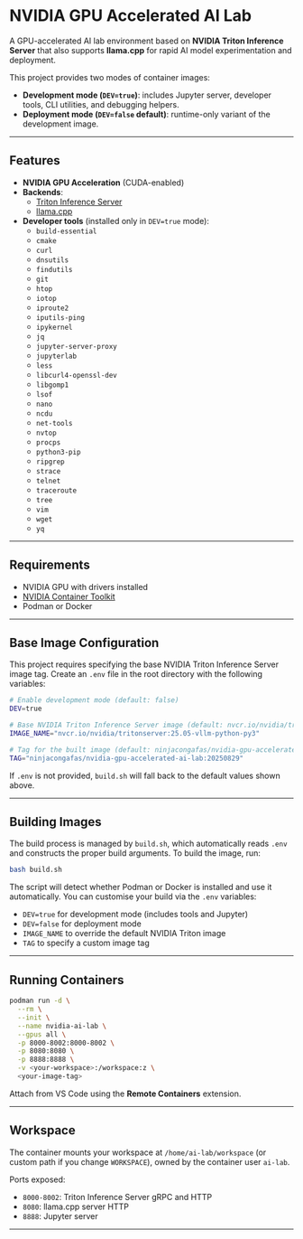 # NVIDIA GPU Accelerated AI Lab

A GPU-accelerated AI lab environment based on **NVIDIA Triton Inference Server** that also supports **llama.cpp** for rapid AI model experimentation and deployment.

This project provides two modes of container images:

* **Development mode (`DEV=true`)**: includes Jupyter server, developer tools, CLI utilities, and debugging helpers.
* **Deployment mode (`DEV=false` default)**: runtime-only variant of the development image.

---

## Features

* **NVIDIA GPU Acceleration** (CUDA-enabled)
* **Backends**:
  * [Triton Inference Server](https://docs.nvidia.com/deeplearning/triton-inference-server/archives/triton_inference_server_1120/triton-inference-server-guide/docs/index.html#)
  * [llama.cpp](https://github.com/ggml-org/llama.cpp)
* **Developer tools** (installed only in `DEV=true` mode):
    * `build-essential`
    * `cmake`
    * `curl`
    * `dnsutils`
    * `findutils`
    * `git`
    * `htop`
    * `iotop`
    * `iproute2`
    * `iputils-ping`
    * `ipykernel`
    * `jq`
    * `jupyter-server-proxy`
    * `jupyterlab`
    * `less`
    * `libcurl4-openssl-dev`
    * `libgomp1`
    * `lsof`
    * `nano`
    * `ncdu`
    * `net-tools`
    * `nvtop`
    * `procps`
    * `python3-pip`
    * `ripgrep`
    * `strace`
    * `telnet`
    * `traceroute`
    * `tree`
    * `vim`
    * `wget`
    * `yq`

---

## Requirements

* NVIDIA GPU with drivers installed
* [NVIDIA Container Toolkit](https://docs.nvidia.com/datacenter/cloud-native/container-toolkit/latest/index.html)
* Podman or Docker

---

## Base Image Configuration

This project requires specifying the base NVIDIA Triton Inference Server image tag. Create an `.env` file in the root directory with the following variables:

```bash
# Enable development mode (default: false)
DEV=true

# Base NVIDIA Triton Inference Server image (default: nvcr.io/nvidia/tritonserver:25.05-vllm-python-py3)
IMAGE_NAME="nvcr.io/nvidia/tritonserver:25.05-vllm-python-py3"

# Tag for the built image (default: ninjacongafas/nvidia-gpu-accelerated-ai-lab:latest)
TAG="ninjacongafas/nvidia-gpu-accelerated-ai-lab:20250829"
````

If `.env` is not provided, `build.sh` will fall back to the default values shown above.

---

## Building Images

The build process is managed by `build.sh`, which automatically reads `.env` and constructs the proper build arguments. To build the image, run:

```bash
bash build.sh
```

The script will detect whether Podman or Docker is installed and use it automatically.
You can customise your build via the `.env` variables:

* `DEV=true` for development mode (includes tools and Jupyter)
* `DEV=false` for deployment mode
* `IMAGE_NAME` to override the default NVIDIA Triton image
* `TAG` to specify a custom image tag

---

## Running Containers

```bash
podman run -d \
  --rm \
  --init \
  --name nvidia-ai-lab \
  --gpus all \
  -p 8000-8002:8000-8002 \
  -p 8080:8080 \
  -p 8888:8888 \
  -v <your-workspace>:/workspace:z \
  <your-image-tag>
```

Attach from VS Code using the **Remote Containers** extension.

---

## Workspace

The container mounts your workspace at `/home/ai-lab/workspace` (or custom path if you change `WORKSPACE`), owned by the container user `ai-lab`.

Ports exposed:

* `8000-8002`: Triton Inference Server gRPC and HTTP
* `8080`: llama.cpp server HTTP
* `8888`: Jupyter server

---